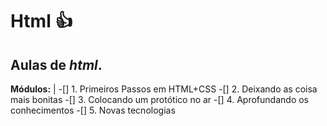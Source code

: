# **Html**  :+1: 
## Aulas de *html*.
**Módulos:** |
-[] 1. Primeiros Passos em HTML+CSS 
-[] 2. Deixando as coisa mais bonitas 
-[] 3. Colocando um protótico no ar 
-[] 4. Aprofundando os conhecimentos 
-[] 5. Novas tecnologias 
